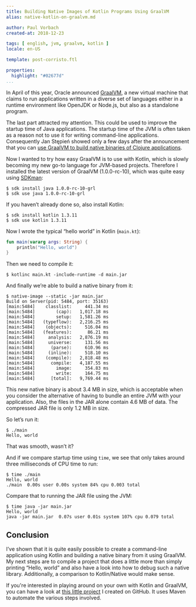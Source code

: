 ```yaml
---
title: Building Native Images of Kotlin Programs Using GraalVM
alias: native-kotlin-on-graalvm.md

author: Paul Vorbach
created-at: 2018-12-23

tags: [ english, jvm, graalvm, kotlin ]
locale: en-US

template: post-corristo.ftl

properties:
  highlight: "#02677d"
...
```


In April of this year, Oracle announced [GraalVM], a new virtual machine that claims to run applications written in a
diverse set of languages either in a runtime environment like OpenJDK or Node.js, but also as a standalone program.

[GraalVM]: https://www.graalvm.org/

The last part attracted my attention. This could be used to improve the startup time of Java applications. The startup
time of the JVM is often taken as a reason not to use it for writing command-line applications. Consequently Jan Stępień
showed only a few days after the announcement that you can
[use GraalVM to build native binaries of Clojure applications][native-clojure].

[native-clojure]: https://www.innoq.com/en/blog/native-clojure-and-graalvm/

Now I wanted to try how easy GraalVM is to use with Kotlin, which is slowly becoming my new go-to language for JVM-based
projects. Therefore I installed the latest version of GraalVM (1.0.0-rc-10), which was quite easy using [SDKman]:

[SDKman]: https://sdkman.io/

~~~
$ sdk install java 1.0.0-rc-10-grl
$ sdk use java 1.0.0-rc-10-grl
~~~

If you haven’t already done so, also install Kotlin:

~~~
$ sdk install kotlin 1.3.11
$ sdk use kotlin 1.3.11
~~~

Now I wrote the typical “hello world” in Kotlin (`main.kt`):

~~~ kotlin
fun main(vararg args: String) {
    println("Hello, world")
}
~~~

Then we need to compile it:

~~~
$ kotlinc main.kt -include-runtime -d main.jar
~~~

And finally we’re able to build a native binary from it:

~~~
$ native-image --static -jar main.jar
Build on Server(pid: 5484, port: 35163)
[main:5484]    classlist:     441.34 ms
[main:5484]        (cap):   1,017.18 ms
[main:5484]        setup:   1,581.26 ms
[main:5484]   (typeflow):   2,216.25 ms
[main:5484]    (objects):     516.04 ms
[main:5484]   (features):      86.21 ms
[main:5484]     analysis:   2,876.19 ms
[main:5484]     universe:     131.56 ms
[main:5484]      (parse):     610.96 ms
[main:5484]     (inline):     518.10 ms
[main:5484]    (compile):   2,818.48 ms
[main:5484]      compile:   4,187.55 ms
[main:5484]        image:     354.83 ms
[main:5484]        write:     164.75 ms
[main:5484]      [total]:   9,769.44 ms
~~~

This new native binary is about 3.4 MB in size, which is acceptable when you consider the alternative of having to
bundle an entire JVM with your application. Also, the files in the JAR alone contain 4.6 MB of data. The compressed JAR
file is only 1.2 MB in size.

So let’s run it:

~~~
$ ./main
Hello, world
~~~

That was smooth, wasn’t it?

And if we compare startup time using `time`, we see that only takes around three milliseconds of CPU time to run:

~~~
$ time ./main
Hello, world
./main  0.00s user 0.00s system 84% cpu 0.003 total
~~~

Compare that to running the JAR file using the JVM:

~~~
$ time java -jar main.jar
Hello, world
java -jar main.jar  0.07s user 0.01s system 107% cpu 0.079 total
~~~

## Conclusion

I’ve shown that it is quite easily possible to create a command-line application using Kotlin and building a native
binary from it using GraalVM. My next steps are to compile a project that does a little more than simply printing
“Hello, world” and also have a look into how to debug such a native library. Additionally, a comparison to Kotlin/Native
would make sense.

If you're interested in playing around on your own with Kotlin and GraalVM, you can have a look at
[this little project](https://github.com/pvorb/graalvm-kotlin-native-image-sample) I created on GitHub. It uses Maven to
automate the various steps involved.
